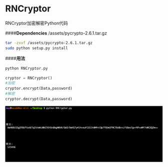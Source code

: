 # RNCryptor
RNCryptor加密解密Python代码

####**Dependencies** 
/assets/pycrypto-2.6.1.tar.gz
```bash
tar -zxvf /assets/pycrypto-2.6.1.tar.gz
sudo python setup.py install
```

####**用法**
```bash
python RNCryptor.py
```

```python
cryptor = RNCryptor()
#加密
cryptor.encrypt(Data,password)
#解密
cryptor.decrypt(Data,password)
```


![](assets/markdown-img-paste-20180802133443449.png)
